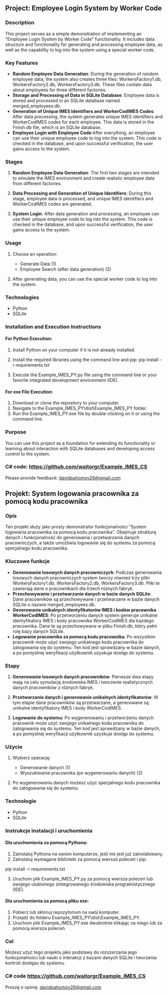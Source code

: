 ## Project: Employee Login System by Worker Code

### Description

This project serves as a simple demonstration of implementing an "Employee Login System by Worker Code" functionality. It includes data structure and functionality for generating and processing employee data, as well as the capability to log into the system using a special worker code.

### Key Features

- **Random Employee Data Generation**:  During the generation of random employee data, the system also creates three files: WorkersFactory1.db, WorkersFactory2.db, WorkersFactory3.db. These files contain data about employees for three different factories.
- **Storage and Processing of Data in SQLite Database**: Employee data is stored and processed in an SQLite database named merged_employees.db.
- **Generation of Unique IMES Identifiers and WorkerCodIMES Codes**: After data processing, the system generates unique IMES identifiers and WorkerCodIMES codes for each employee. This data is stored in the Finish.db file, which is an SQLite database.
- **Employee Login with Employee Code**:After everything, an employee can use their unique employee code to log into the system. This code is checked in the database, and upon successful verification, the user gains access to the system.

### Stages

1. **Random Employee Data Generation**: The first two stages are intended to simulate the IMES environment and create realistic employee data from different factories.
   
2. **Data Processing and Generation of Unique Identifiers**: During this stage, employee data is processed, and unique IMES identifiers and WorkerCodIMES codes are generated.

3. **System Login**: After data generation and processing, an employee can use their unique employee code to log into the system. This code is checked in the database, and upon successful verification, the user gains access to the system.

### Usage

1. Choose an operation:
   - Generate Data (1)
   - Employee Search (after data generation) (2)

2. After generating data, you can use the special worker code to log into the system.

### Technologies

- Python
- SQLite

### Installation and Execution Instructions

#### For Python Execution:

1. Install Python on your computer if it is not already installed.
2. Install the required libraries using the command line and pip:
 pip install -r requirements.txt

3. Execute the Example_IMES_PY.py file using the command line or your favorite integrated development environment (IDE).

#### For exe File Execution:

1. Download or clone the repository to your computer.
2. Navigate to the Example_IMES_PY\dist\Example_IMES_PY folder.
3. Run the Example_IMES_PY.exe file by double-clicking on it or using the command line.

### Purpose

You can use this project as a foundation for extending its functionality or learning about interaction with SQLite databases and developing access control to the system.

### C# code: https://github.com/waitorgr/Example_IMES_CS

Please provide feedback: davidpahomov26@gmail.com

## Projekt: System logowania pracownika za pomocą kodu pracownika

### Opis

Ten projekt służy jako prosty demonstrator funkcjonalności "System logowania pracownika za pomocą kodu pracownika". Obejmuje strukturę danych i funkcjonalność do generowania i przetwarzania danych pracowniczych, a także umożliwia logowanie się do systemu za pomocą specjalnego kodu pracownika.

### Kluczowe funkcje

- **Generowanie losowych danych pracowniczych**: Podczas generowania losowych danych pracowniczych system tworzy również trzy pliki: WorkersFactory1.db, WorkersFactory2.db, WorkersFactory3.db. Pliki te zawierają dane o pracownikach dla trzech różnych fabryk.
- **Przechowywanie i przetwarzanie danych w bazie danych SQLite**: Dane pracowników są przechowywane i przetwarzane w bazie danych SQLite o nazwie merged_employees.db.
- **Generowanie unikalnych identyfikatorów IMES i kodów pracownika WorkerCodIMES**: Po przetworzeniu danych system generuje unikalne identyfikatory IMES i kody pracownika WorkerCodIMES dla każdego pracownika. Dane te są przechowywane w pliku Finish.db, który pełni rolę bazy danych SQLite.
- **Logowanie pracownika za pomocą kodu pracownika**: Po wszystkim pracownik może użyć swojego unikalnego kodu pracownika do zalogowania się do systemu. Ten kod jest sprawdzany w bazie danych, a po pomyślnej weryfikacji użytkownik uzyskuje dostęp do systemu.

### Etapy

1. **Generowanie losowych danych pracowników**: Pierwsze dwa etapy mają na celu symulację środowiska IMES i tworzenie realistycznych danych pracowników z różnych fabryk.
   
2. **Przetwarzanie danych i generowanie unikalnych identyfikatorów**: W tym etapie dane pracowników są przetwarzane, a generowane są unikalne identyfikatory IMES i kody WorkerCodIMES.

3. **Logowanie do systemu**: Po wygenerowaniu i przetworzeniu danych pracownik może użyć swojego unikalnego kodu pracownika do zalogowania się do systemu. Ten kod jest sprawdzany w bazie danych, a po pomyślnej weryfikacji użytkownik uzyskuje dostęp do systemu.


### Użycie

1. Wybierz operację:
   - Generowanie danych (1)
   - Wyszukiwanie pracownika (po wygenerowaniu danych) (2)

2. Po wygenerowaniu danych możesz użyć specjalnego kodu pracownika do zalogowania się do systemu.

### Technologie

- Python
- SQLite

### Instrukcje instalacji i uruchomienia

#### Dla uruchomienia za pomocą Pythona:

1. Zainstaluj Pythona na swoim komputerze, jeśli nie jest już zainstalowany.
2. Zainstaluj wymagane biblioteki za pomocą wiersza poleceń i pip:

pip install -r requirements.txt

3. Uruchom plik Example_IMES_PY.py za pomocą wiersza poleceń lub swojego ulubionego zintegrowanego środowiska programistycznego (IDE).

#### Dla uruchomienia za pomocą pliku exe:

1. Pobierz lub sklonuj repozytorium na swój komputer.
2. Przejdź do folderu Example_IMES_PY\dist\Example_IMES_PY.
3. Uruchom plik Example_IMES_PY.exe dwukrotnie klikając na niego lub za pomocą wiersza poleceń.

### Cel

Możesz użyć tego projektu jako podstawy do rozszerzania jego funkcjonalności lub nauki o interakcji z bazami danych SQLite i tworzenia kontroli dostępu do systemu.

 ### C# code https://github.com/waitorgr/Example_IMES_CS

 Proszę o opinię: davidpahomov26@gmail.com
